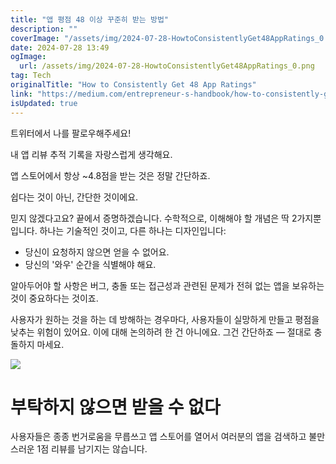 ```yaml
---
title: "앱 평점 48 이상 꾸준히 받는 방법"
description: ""
coverImage: "/assets/img/2024-07-28-HowtoConsistentlyGet48AppRatings_0.png"
date: 2024-07-28 13:49
ogImage:
  url: /assets/img/2024-07-28-HowtoConsistentlyGet48AppRatings_0.png
tag: Tech
originalTitle: "How to Consistently Get 48 App Ratings"
link: "https://medium.com/entrepreneur-s-handbook/how-to-consistently-get-4-8-app-ratings-0f51af8cea91"
isUpdated: true
---
```


트위터에서 나를 팔로우해주세요!

내 앱 리뷰 추적 기록을 자랑스럽게 생각해요.

앱 스토어에서 항상 ~4.8점을 받는 것은 정말 간단하죠.

쉽다는 것이 아닌, 간단한 것이에요.

<!-- cozy-coder - 수평 -->

<ins class="adsbygoogle"
     style="display:block"
     data-ad-client="ca-pub-4877378276818686"
     data-ad-slot="1107185301"
     data-ad-format="auto"
     data-full-width-responsive="true"></ins>

<script>
     (adsbygoogle = window.adsbygoogle || []).push({});
</script>

믿지 않겠다고요? 끝에서 증명하겠습니다. 수학적으로, 이해해야 할 개념은 딱 2가지뿐입니다. 하나는 기술적인 것이고, 다른 하나는 디자인입니다:

- 당신이 요청하지 않으면 얻을 수 없어요.
- 당신의 '와우' 순간을 식별해야 해요.

알아두어야 할 사항은 버그, 충돌 또는 접근성과 관련된 문제가 전혀 없는 앱을 보유하는 것이 중요하다는 것이죠.

사용자가 원하는 것을 하는 데 방해하는 경우마다, 사용자들이 실망하게 만들고 평점을 낮추는 위험이 있어요. 이에 대해 논의하려 한 건 아니에요. 그건 간단하죠 — 절대로 충돌하지 마세요.

<!-- cozy-coder - 수평 -->

<ins class="adsbygoogle"
     style="display:block"
     data-ad-client="ca-pub-4877378276818686"
     data-ad-slot="1107185301"
     data-ad-format="auto"
     data-full-width-responsive="true"></ins>

<script>
     (adsbygoogle = window.adsbygoogle || []).push({});
</script>

<img src="/assets/img/2024-07-28-HowtoConsistentlyGet48AppRatings_0.png" />

# 부탁하지 않으면 받을 수 없다

사용자들은 종종 번거로움을 무릅쓰고 앱 스토어를 열어서 여러분의 앱을 검색하고 불만스러운 1점 리뷰를 남기지는 않습니다.
